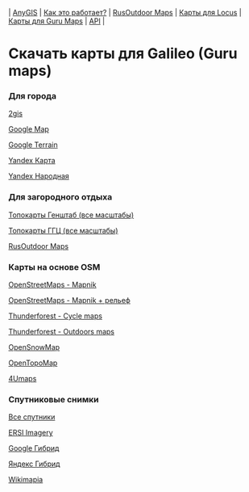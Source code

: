 | [AnyGIS][01] | [Как это работает?][02] | [RusOutdoor Maps][03] | [Карты для Locus][04] | [Карты для Guru Maps][05] | [API][06] |


[01]: ./index
[02]: ./Web/Html/Description
[03]: ./Web/Html/RusOutdoor
[04]: ./Web/Html/Locus
[05]: ./Web/Html/Galileo
[06]: ./Web/Html/Api




# Скачать карты для Galileo (Guru maps)

### Для города

[2gis](https://anygis.herokuapp.com/download/galileo/2gis.ms)

[Google Map](https://anygis.herokuapp.com/download/galileo/Google_RU.ms)

[Google Terrain](https://anygis.herokuapp.com/download/galileo/Google_Terrain_RU.ms)

[Yandex Карта](https://anygis.herokuapp.com/download/galileo/Yandex_Map%20[AnyGIS].ms)

[Yandex Народная](https://anygis.herokuapp.com/download/galileo/Yandex_Narod%20[AnyGIS].ms)



### Для загородного отдыха

[Топокарты Генштаб (все масштабы)](https://anygis.herokuapp.com/download/galileo/All_Genshtab%20[AnyGis].ms)

[Топокарты ГГЦ (все масштабы)](https://anygis.herokuapp.com/download/galileo/All_GGZ%20[AnyGis].ms)

[RusOutdoor Maps](https://anygis.herokuapp.com/download/galileo/Russian%20Outdoor%20Set%20[AnyGis].ms)



### Карты на основе OSM

[OpenStreetMaps - Mapnik](https://anygis.herokuapp.com/download/galileo/OSM_Mapnik.ms)

[OpenStreetMaps - Mapnik  + рельеф](https://anygis.herokuapp.com/download/galileo/OSM_Mapnik_Hillshade%20[AnyGis].ms)

[Thunderforest - Cycle maps](https://anygis.herokuapp.com/download/galileo/OSM_Cycle_Map.ms)

[Thunderforest - Outdoors maps](https://anygis.herokuapp.com/download/galileo/OSM_Outdoors.ms)

[OpenSnowMap](https://anygis.herokuapp.com/download/galileo/OSM_OpenSnowMap.ms)

[OpenTopoMap](https://anygis.herokuapp.com/download/galileo/OSM_OpenTopoMap.ms)

[4Umaps](https://anygis.herokuapp.com/download/galileo/OSM_4Umaps.ms)




### Спутниковые снимки

[Все спутники](https://anygis.herokuapp.com/download/galileo/All_Satellites_[AnyGIS].ms)

[ERSI Imagery](https://anygis.herokuapp.com/download/galileo/ERSI_Imagery.ms)

[Google Гибрид](https://anygis.herokuapp.com/download/galileo/Google_Satellite_RU.ms)

[Яндекс Гибрид](https://anygis.herokuapp.com/download/galileo/Yandex_Hybrid%20[AnyGIS].ms)

[Wikimapia](https://anygis.herokuapp.com/download/galileo/Wikimapia%20Sat%20[AnyGIS].ms)

